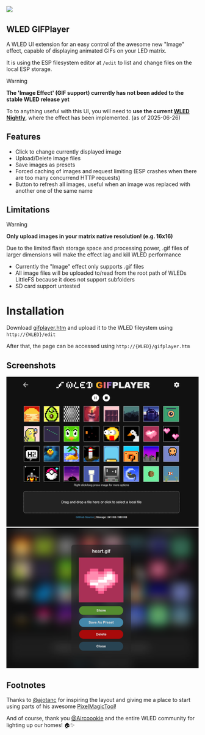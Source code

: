 
<p align="left">
  <img src="https://github.com/Manut38/WLED-GifPlayer-html/assets/18471596/a6337fa6-70f5-4b9d-aac3-4766b5e13ba2" width="500px">
</p>

## WLED GIFPlayer

A WLED UI extension for an easy control of the awesome new "Image" effect, capable of displaying animated GIFs on your LED matrix.

It is using the ESP filesystem editor at `/edit` to list and change files on the local ESP storage.

> [!WARNING]  
> **The 'Image Effect' (GIF support) currently has not been added to the stable WLED release yet**
> 
> To to anything useful with this UI, you will need to **use the current [WLED Nightly](https://github.com/wled/WLED/releases/tag/nightly)**, where the effect has been implemented. (as of 2025-06-26)
> 

## Features

- Click to change currently displayed image
- Upload/Delete image files
- Save images as presets
- Forced caching of images and request limiting (ESP crashes when there are too many concurrend HTTP requests)
- Button to refresh all images, useful when an image was replaced with another one of the same name

## Limitations

> [!WARNING]  
> **Only upload images in your matrix native resolution! (e.g. 16x16)**
> 
> Due to the limited flash storage space and processing power, .gif files of larger dimensions will make the effect lag and kill WLED performance

- Currently the "Image" effect only supports .gif files
- All image files will be uploaded to/read from the root path of WLEDs LittleFS because it does not support subfolders
- SD card support untested

# Installation

Download [gifplayer.htm](https://raw.githubusercontent.com/Manut38/WLED-GifPlayer-html/main/gifplayer.htm) and upload it to the WLED fileystem using `http://{WLED}/edit`

After that, the page can be accessed using `http://{WLED}/gifplayer.htm`

## Screenshots

![Screenshot Image List](https://github.com/Manut38/WLED-GifPlayer-html/blob/main/doc/screenshot-desktop.png?raw=true "Image select main screen")
![Screenshot Image Select](https://github.com/Manut38/WLED-GifPlayer-html/blob/main/doc/screenshot-select.png?raw=true "Right click/long press options")

## Footnotes

Thanks to [@ajotanc](https://www.github.com/ajotanc) for inspiring the layout and giving me a place to start using parts of his awesome [PixelMagicTool](https://github.com/ajotanc/PixelMagicTool)!

And of course, thank you [@Aircoookie](https://www.github.com/Aircoookie) and the entire WLED community for lighting up our homes! 🏠✨
